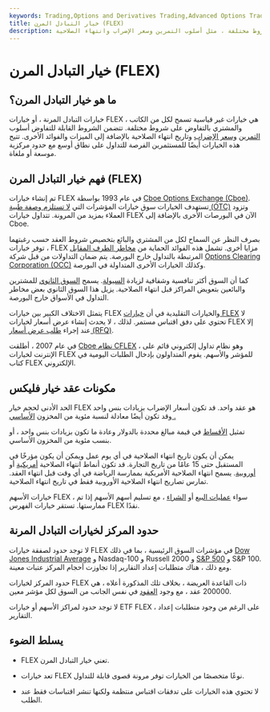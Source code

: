 ```yaml
---
keywords: Trading,Options and Derivatives Trading,Advanced Options Trading Concepts,Options and Derivatives,Advanced Concepts
title: خيار التبادل المرن (FLEX)
description: تسمح خيارات التبادل المرنة لكل من الكاتب والمشتري بالتفاوض على شروط مختلفة ، مثل أسلوب التمرين وسعر الإضراب وانتهاء الصلاحية.
---
```


# خيار التبادل المرن (FLEX)
## ما هو خيار التبادل المرن؟

خيارات التبادل المرنة ، أو خيارات FLEX ، هي خيارات غير قياسية تسمح لكل من الكاتب والمشتري بالتفاوض على شروط مختلفة. تتضمن الشروط القابلة للتفاوض أسلوب [التمرين](/exercise) [وسعر الإضراب](/strikeprice) وتاريخ انتهاء الصلاحية بالإضافة إلى الميزات والفوائد الأخرى. تتيح هذه الخيارات أيضًا للمستثمرين الفرصة للتداول على نطاق أوسع مع حدود مركزية موسعة أو ملغاة.

## فهم خيار التبادل المرن (FLEX)

تم إنشاء خيارات FLEX في عام 1993 بواسطة [Cboe Options Exchange (Cboe)](/cboe). تستهدف الخيارات سوق خيارات المؤشرات التي [لا تستلزم وصفة طبية (OTC)](/otc) وتزود العملاء بمزيد من المرونة. تتداول خيارات FLEX الآن في البورصات الأخرى بالإضافة إلى Cboe.

بصرف النظر عن السماح لكل من المشتري والبائع بتخصيص شروط العقد حسب رغبتهما ، توفر خيارات FLEX مزايا أخرى. تشمل هذه الفوائد الحماية من [مخاطر الطرف المقابل](/counterpartyrisk) المرتبطة بالتداول خارج البورصة. يتم ضمان التداولات من قبل شركة [Options Clearing Corporation (OCC)](/occ) وكذلك الخيارات الأخرى المتداولة في البورصة.

كما أن السوق أكثر تنافسية وشفافية لزيادة [السيولة](/liquidity). يسمح [السوق الثانوي](/secondarymarket) للمشترين والبائعين بتعويض المراكز قبل انتهاء الصلاحية. يزيل هذا السوق الثانوي بعض مخاطر التداول في الأسواق خارج البورصة.

يتمثل الاختلاف الكبير بين خيارات FLEX والخيارات التقليدية في أن [خيارات FLEX](/option) لا تحتوي على دفق اقتباس مستمر. لذلك ، لا يحدث إنشاء عرض أسعار لخيارات FLEX إلا عند إجراء [طلب عرض أسعار (RFQ)](/request-for-quote).

في عام 2007 ، أطلقت [Cboe نظام CFLEX](/cflex) ، وهو نظام تداول إلكتروني قائم على الإنترنت لخيارات FLEX للمؤشر والأسهم. يقوم المتداولون بإدخال الطلبات اليومية في كتاب FLEX الإلكتروني.

## مكونات عقد خيار فليكس

الحد الأدنى لحجم خيار FLEX هو عقد واحد. قد تكون أسعار الإضراب بزيادات بنس واحد وقد تكون أيضًا معادلة لنسبة مئوية من المخزون [الأساسي .](/underlying)

تمثيل [الأقساط](/premium) في قيمة مبالغ محددة بالدولار وعادة ما تكون بزيادات بنس واحد ، أو بنسب مئوية من المخزون الأساسي.

يمكن أن يكون تاريخ انتهاء الصلاحية في أي يوم عمل ويمكن أن يكون مؤرخًا في المستقبل حتى 15 عامًا من تاريخ التجارة. قد تكون أنماط انتهاء الصلاحية [أمريكية](/americanoption) أو [أوروبية](/europeanoption). يسمح انتهاء الصلاحية الأمريكية بممارسة الرياضة في أي وقت قبل انتهاء العقد. تمارس تصاريح انتهاء الصلاحية الأوروبية فقط في تاريخ انتهاء الصلاحية.

خيارات الأسهم FLEX ، سواء [عمليات البيع](/calloption) أو [الشراء](/putoption) ، مع تسليم أسهم الأسهم إذا تم ممارستها. تستقر خيارات الفهرس FLEX نقدًا.

## حدود المركز لخيارات التبادل المرنة

لا توجد حدود لصفقة خيارات FLEX في مؤشرات السوق الرئيسية ، بما في ذلك [Dow Jones Industrial Average](/djia) و Nasdaq-100 و Russell 2000 و [S&P 500](/sp500) و S&P 100. ومع ذلك ، هناك متطلبات إعداد التقارير إذا تجاوزت أحجام المركز عتبات معينة.

حدود المركز لخيارات FLEX ذات القاعدة العريضة ، بخلاف تلك المذكورة أعلاه ، هي 200000 عقد ، مع وجود [العقود](/optionscontract) في نفس الجانب من السوق لكل مؤشر معين.

لا توجد حدود لمراكز الأسهم أو خيارات ETF FLEX ، على الرغم من وجود متطلبات إعداد التقارير.

## يسلط الضوء

- FLEX تعني خيار التبادل المرن.

- تعد خيارات FLEX نوعًا متخصصًا من الخيارات توفر مرونة قصوى قابلة للتداول.

- لا تحتوي هذه الخيارات على تدفقات اقتباس منتظمة ولكنها تنشر اقتباسات فقط عند الطلب.

